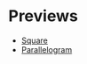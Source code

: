 # Previews

 - [Square](https://htmlpreview.github.io/?https://github.com/Fabsolute/p5-practices/blob/main/square/index.html)
 - [Parallelogram](https://htmlpreview.github.io/?https://github.com/Fabsolute/p5-practices/blob/main/parallelogram/index.html)
